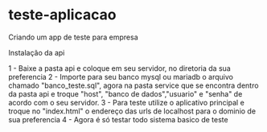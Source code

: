# teste-aplicacao
 Criando um app de teste para empresa
 
 Instalação da api
 
 1 - Baixe a pasta api e coloque em seu servidor, no diretoria da sua preferencia
 2 - Importe para seu banco mysql ou mariadb o arquivo chamado "banco_teste.sql", agora na pasta service que se encontra dentro da pasta api e troque "host", "banco de dados","usuario" e "senha" de acordo com o seu servidor.
 3 - Para teste utilize o aplicativo principal e troque no "index.html" o endereço das urls de localhost para o dominio de sua preferencia
 4 - Agora é só testar todo sistema basico de teste
